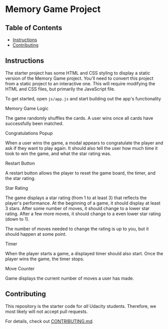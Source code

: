 # Memory Game Project

## Table of Contents

* [Instructions](#instructions)
* [Contributing](#contributing)

## Instructions

The starter project has some HTML and CSS styling to display a static version of the Memory Game project. You'll need to convert this project from a static project to an interactive one. This will require modifying the HTML and CSS files, but primarily the JavaScript file.

To get started, open `js/app.js` and start building out the app's functionality

Memory Game Logic

The game randomly shuffles the cards. A user wins once all cards have successfully been matched.

Congratulations Popup

When a user wins the game, a modal appears to congratulate the player and ask if they want to play again. It should also tell the user how much time it took to win the game, and what the star rating was.

Restart Button

A restart button allows the player to reset the game board, the timer, and the star rating.

Star Rating

The game displays a star rating (from 1 to at least 3) that reflects the player's performance. At the beginning of a game, it should display at least 3 stars. After some number of moves, it should change to a lower star rating. After a few more moves, it should change to a even lower star rating (down to 1).

The number of moves needed to change the rating is up to you, but it should happen at some point.

Timer

When the player starts a game, a displayed timer should also start. Once the player wins the game, the timer stops.

Move Counter

Game displays the current number of moves a user has made.



## Contributing

This repository is the starter code for _all_ Udacity students. Therefore, we most likely will not accept pull requests.

For details, check out [CONTRIBUTING.md](CONTRIBUTING.md).
